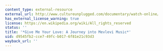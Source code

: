 ```yaml
---
content_type: external-resource
external_url: http://www.cultureunplugged.com/documentary/watch-online/filmedia/play/2480/Give-Me-Your-Love
has_external_license_warning: true
license: https://en.wikipedia.org/wiki/All_rights_reserved
status: ''
title: '*Give Me Your Love: A Journey into Mevlevi Music*'
uid: d9545fb2-cce7-49fc-b017-6f81e21c93d3
wayback_url: ''
---
```

